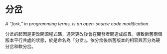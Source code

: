 # 分岔

_A “fork,” in programming terms, is an open-source code modification._

分岔的起因是更改開源程式碼，通常更改後會在開發者間造成歧異，導致新舊兩個版本平行共處的狀態，於是命名為『分岔』。依分岔後新舊版本的相容與否分為硬分岔和軟分岔。


